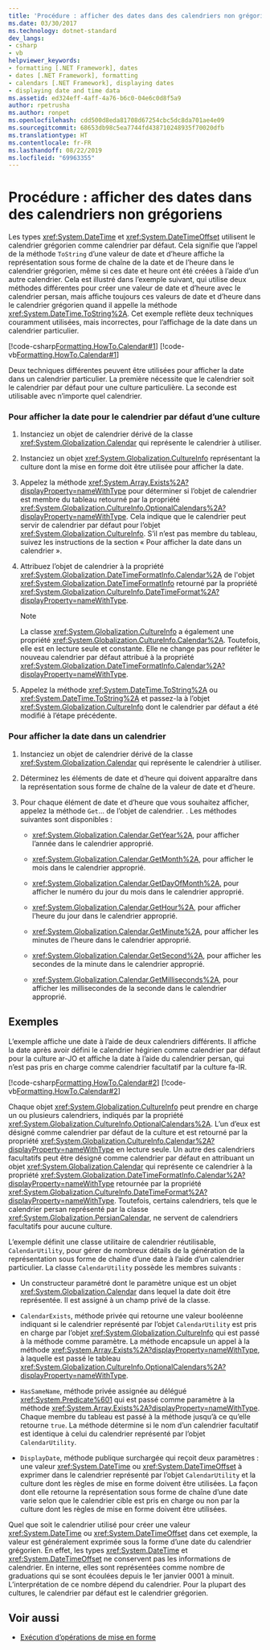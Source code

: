 ```yaml
---
title: 'Procédure : afficher des dates dans des calendriers non grégoriens'
ms.date: 03/30/2017
ms.technology: dotnet-standard
dev_langs:
- csharp
- vb
helpviewer_keywords:
- formatting [.NET Framework], dates
- dates [.NET Framework], formatting
- calendars [.NET Framework], displaying dates
- displaying date and time data
ms.assetid: ed324eff-4aff-4a76-b6c0-04e6c0d8f5a9
author: rpetrusha
ms.author: ronpet
ms.openlocfilehash: cdd500d8eda81708d67254cbc5dc8da701ae4e09
ms.sourcegitcommit: 68653db98c5ea7744fd438710248935f70020dfb
ms.translationtype: HT
ms.contentlocale: fr-FR
ms.lasthandoff: 08/22/2019
ms.locfileid: "69963355"
---
```

# <a name="how-to-display-dates-in-non-gregorian-calendars"></a>Procédure : afficher des dates dans des calendriers non grégoriens
Les types <xref:System.DateTime> et <xref:System.DateTimeOffset> utilisent le calendrier grégorien comme calendrier par défaut. Cela signifie que l’appel de la méthode `ToString` d’une valeur de date et d’heure affiche la représentation sous forme de chaîne de la date et de l’heure dans le calendrier grégorien, même si ces date et heure ont été créées à l’aide d’un autre calendrier. Cela est illustré dans l’exemple suivant, qui utilise deux méthodes différentes pour créer une valeur de date et d’heure avec le calendrier persan, mais affiche toujours ces valeurs de date et d’heure dans le calendrier grégorien quand il appelle la méthode <xref:System.DateTime.ToString%2A>. Cet exemple reflète deux techniques couramment utilisées, mais incorrectes, pour l’affichage de la date dans un calendrier particulier.  
  
 [!code-csharp[Formatting.HowTo.Calendar#1](../../../samples/snippets/csharp/VS_Snippets_CLR/Formatting.HowTo.Calendar/cs/Calendar1.cs#1)]
 [!code-vb[Formatting.HowTo.Calendar#1](../../../samples/snippets/visualbasic/VS_Snippets_CLR/Formatting.HowTo.Calendar/vb/Calendar1.vb#1)]  
  
 Deux techniques différentes peuvent être utilisées pour afficher la date dans un calendrier particulier. La première nécessite que le calendrier soit le calendrier par défaut pour une culture particulière. La seconde est utilisable avec n’importe quel calendrier.  
  
### <a name="to-display-the-date-for-a-cultures-default-calendar"></a>Pour afficher la date pour le calendrier par défaut d’une culture  
  
1. Instanciez un objet de calendrier dérivé de la classe <xref:System.Globalization.Calendar> qui représente le calendrier à utiliser.  
  
2. Instanciez un objet <xref:System.Globalization.CultureInfo> représentant la culture dont la mise en forme doit être utilisée pour afficher la date.  
  
3. Appelez la méthode <xref:System.Array.Exists%2A?displayProperty=nameWithType> pour déterminer si l’objet de calendrier est membre du tableau retourné par la propriété <xref:System.Globalization.CultureInfo.OptionalCalendars%2A?displayProperty=nameWithType>. Cela indique que le calendrier peut servir de calendrier par défaut pour l’objet <xref:System.Globalization.CultureInfo>. S’il n’est pas membre du tableau, suivez les instructions de la section « Pour afficher la date dans un calendrier ».  
  
4. Attribuez l’objet de calendrier à la propriété <xref:System.Globalization.DateTimeFormatInfo.Calendar%2A> de l'objet <xref:System.Globalization.DateTimeFormatInfo> retourné par la propriété <xref:System.Globalization.CultureInfo.DateTimeFormat%2A?displayProperty=nameWithType>.  
  
    > [!NOTE]
    > La classe <xref:System.Globalization.CultureInfo> a également une propriété <xref:System.Globalization.CultureInfo.Calendar%2A>. Toutefois, elle est en lecture seule et constante. Elle ne change pas pour refléter le nouveau calendrier par défaut attribué à la propriété <xref:System.Globalization.DateTimeFormatInfo.Calendar%2A?displayProperty=nameWithType>.  
  
5. Appelez la méthode <xref:System.DateTime.ToString%2A> ou <xref:System.DateTime.ToString%2A> et passez-la à l’objet <xref:System.Globalization.CultureInfo> dont le calendrier par défaut a été modifié à l’étape précédente.  
  
### <a name="to-display-the-date-in-any-calendar"></a>Pour afficher la date dans un calendrier  
  
1. Instanciez un objet de calendrier dérivé de la classe <xref:System.Globalization.Calendar> qui représente le calendrier à utiliser.  
  
2. Déterminez les éléments de date et d’heure qui doivent apparaître dans la représentation sous forme de chaîne de la valeur de date et d’heure.  
  
3. Pour chaque élément de date et d’heure que vous souhaitez afficher, appelez la méthode `Get`... de l’objet de calendrier. . Les méthodes suivantes sont disponibles :  
  
    - <xref:System.Globalization.Calendar.GetYear%2A>, pour afficher l’année dans le calendrier approprié.  
  
    - <xref:System.Globalization.Calendar.GetMonth%2A>, pour afficher le mois dans le calendrier approprié.  
  
    - <xref:System.Globalization.Calendar.GetDayOfMonth%2A>, pour afficher le numéro du jour du mois dans le calendrier approprié.  
  
    - <xref:System.Globalization.Calendar.GetHour%2A>, pour afficher l’heure du jour dans le calendrier approprié.  
  
    - <xref:System.Globalization.Calendar.GetMinute%2A>, pour afficher les minutes de l’heure dans le calendrier approprié.  
  
    - <xref:System.Globalization.Calendar.GetSecond%2A>, pour afficher les secondes de la minute dans le calendrier approprié.  
  
    - <xref:System.Globalization.Calendar.GetMilliseconds%2A>, pour afficher les millisecondes de la seconde dans le calendrier approprié.  
  
## <a name="example"></a>Exemples  
 L’exemple affiche une date à l’aide de deux calendriers différents. Il affiche la date après avoir défini le calendrier hégirien comme calendrier par défaut pour la culture ar-JO et affiche la date à l’aide du calendrier persan, qui n’est pas pris en charge comme calendrier facultatif par la culture fa-IR.  
  
 [!code-csharp[Formatting.HowTo.Calendar#2](../../../samples/snippets/csharp/VS_Snippets_CLR/Formatting.HowTo.Calendar/cs/Calendar1.cs#2)]
 [!code-vb[Formatting.HowTo.Calendar#2](../../../samples/snippets/visualbasic/VS_Snippets_CLR/Formatting.HowTo.Calendar/vb/Calendar1.vb#2)]  
  
 Chaque objet <xref:System.Globalization.CultureInfo> peut prendre en charge un ou plusieurs calendriers, indiqués par la propriété <xref:System.Globalization.CultureInfo.OptionalCalendars%2A>. L’un d’eux est désigné comme calendrier par défaut de la culture et est retourné par la propriété <xref:System.Globalization.CultureInfo.Calendar%2A?displayProperty=nameWithType> en lecture seule. Un autre des calendriers facultatifs peut être désigné comme calendrier par défaut en attribuant un objet <xref:System.Globalization.Calendar> qui représente ce calendrier à la propriété <xref:System.Globalization.DateTimeFormatInfo.Calendar%2A?displayProperty=nameWithType> retournée par la propriété <xref:System.Globalization.CultureInfo.DateTimeFormat%2A?displayProperty=nameWithType>. Toutefois, certains calendriers, tels que le calendrier persan représenté par la classe <xref:System.Globalization.PersianCalendar>, ne servent de calendriers facultatifs pour aucune culture.  
  
 L’exemple définit une classe utilitaire de calendrier réutilisable, `CalendarUtility`, pour gérer de nombreux détails de la génération de la représentation sous forme de chaîne d’une date à l’aide d’un calendrier particulier. La classe `CalendarUtility` possède les membres suivants :  
  
- Un constructeur paramétré dont le paramètre unique est un objet <xref:System.Globalization.Calendar> dans lequel la date doit être représentée. Il est assigné à un champ privé de la classe.  
  
- `CalendarExists`, méthode privée qui retourne une valeur booléenne indiquant si le calendrier représenté par l’objet `CalendarUtility` est pris en charge par l’objet <xref:System.Globalization.CultureInfo> qui est passé à la méthode comme paramètre. La méthode encapsule un appel à la méthode <xref:System.Array.Exists%2A?displayProperty=nameWithType>, à laquelle est passé le tableau <xref:System.Globalization.CultureInfo.OptionalCalendars%2A?displayProperty=nameWithType>.  
  
- `HasSameName`, méthode privée assignée au délégué <xref:System.Predicate%601> qui est passé comme paramètre à la méthode <xref:System.Array.Exists%2A?displayProperty=nameWithType>. Chaque membre du tableau est passé à la méthode jusqu’à ce qu’elle retourne `true`. La méthode détermine si le nom d’un calendrier facultatif est identique à celui du calendrier représenté par l’objet `CalendarUtility`.  
  
- `DisplayDate`, méthode publique surchargée qui reçoit deux paramètres : une valeur <xref:System.DateTime> ou <xref:System.DateTimeOffset> à exprimer dans le calendrier représenté par l’objet `CalendarUtility` et la culture dont les règles de mise en forme doivent être utilisées. La façon dont elle retourne la représentation sous forme de chaîne d’une date varie selon que le calendrier cible est pris en charge ou non par la culture dont les règles de mise en forme doivent être utilisées.  
  
 Quel que soit le calendrier utilisé pour créer une valeur <xref:System.DateTime> ou <xref:System.DateTimeOffset> dans cet exemple, la valeur est généralement exprimée sous la forme d’une date du calendrier grégorien. En effet, les types <xref:System.DateTime> et <xref:System.DateTimeOffset> ne conservent pas les informations de calendrier. En interne, elles sont représentées comme nombre de graduations qui se sont écoulées depuis le 1er janvier 0001 à minuit. L’interprétation de ce nombre dépend du calendrier. Pour la plupart des cultures, le calendrier par défaut est le calendrier grégorien.  
  
## <a name="see-also"></a>Voir aussi

- [Exécution d’opérations de mise en forme](../../../docs/standard/base-types/performing-formatting-operations.md)
